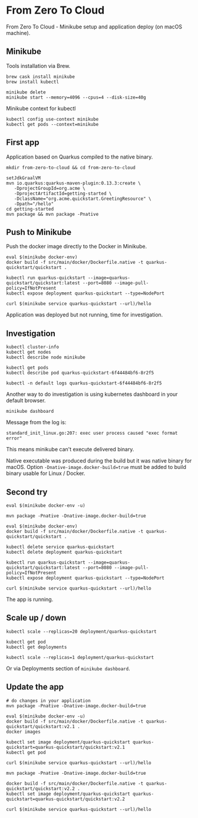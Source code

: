 # From Zero To Cloud
From Zero To Cloud - Minikube setup and application deploy (on macOS machine).

## Minikube
Tools installation via Brew.
```
brew cask install minikube
brew install kubectl

minikube delete
minikube start --memory=4096 --cpus=4 --disk-size=40g
```

Minikube context for kubectl
```
kubectl config use-context minikube
kubectl get pods --context=minikube
```

## First app
Application based on Quarkus compiled to the native binary.
```
mkdir from-zero-to-cloud && cd from-zero-to-cloud

setJdkGraalVM
mvn io.quarkus:quarkus-maven-plugin:0.13.3:create \
   -DprojectGroupId=org.acme \
   -DprojectArtifactId=getting-started \
   -DclassName="org.acme.quickstart.GreetingResource" \
   -Dpath="/hello"
cd getting-started
mvn package && mvn package -Pnative
```

## Push to Minikube
Push the docker image directly to the Docker in Minikube.
```
eval $(minikube docker-env)
docker build -f src/main/docker/Dockerfile.native -t quarkus-quickstart/quickstart .

kubectl run quarkus-quickstart --image=quarkus-quickstart/quickstart:latest --port=8080 --image-pull-policy=IfNotPresent
kubectl expose deployment quarkus-quickstart --type=NodePort

curl $(minikube service quarkus-quickstart --url)/hello
```
Application was deployed but not running, time for investigation.

## Investigation
```
kubectl cluster-info
kubectl get nodes
kubectl describe node minikube

kubectl get pods
kubectl describe pod quarkus-quickstart-6f44484bf6-8r2f5

kubectl -n default logs quarkus-quickstart-6f44484bf6-8r2f5
```

Another way to do investigation is using kubernetes dashboard in your default browser.
```
minikube dashboard
```

Message from the log is:
```
standard_init_linux.go:207: exec user process caused "exec format error"
```
This means minikube can't execute delivered binary.

Native executable was produced during the build but it was native binary for macOS.
Option `-Dnative-image.docker-build=true` must be added to build binary usable for Linux / Docker.


## Second try
```
eval $(minikube docker-env -u)

mvn package -Pnative -Dnative-image.docker-build=true

eval $(minikube docker-env)
docker build -f src/main/docker/Dockerfile.native -t quarkus-quickstart/quickstart .

kubectl delete service quarkus-quickstart
kubectl delete deployment quarkus-quickstart

kubectl run quarkus-quickstart --image=quarkus-quickstart/quickstart:latest --port=8080 --image-pull-policy=IfNotPresent
kubectl expose deployment quarkus-quickstart --type=NodePort

curl $(minikube service quarkus-quickstart --url)/hello
```
The app is running.

## Scale up / down
```
kubectl scale --replicas=20 deployment/quarkus-quickstart

kubectl get pod
kubectl get deployments

kubectl scale --replicas=1 deployment/quarkus-quickstart
```

Or via Deployments section of `minikube dashboard`.

## Update the app
```
# do changes in your application
mvn package -Pnative -Dnative-image.docker-build=true

eval $(minikube docker-env -u)
docker build -f src/main/docker/Dockerfile.native -t quarkus-quickstart/quickstart:v2.1 .
docker images

kubectl set image deployment/quarkus-quickstart quarkus-quickstart=quarkus-quickstart/quickstart:v2.1
kubectl get pod

curl $(minikube service quarkus-quickstart --url)/hello
```

```
mvn package -Pnative -Dnative-image.docker-build=true

docker build -f src/main/docker/Dockerfile.native -t quarkus-quickstart/quickstart:v2.2 .
kubectl set image deployment/quarkus-quickstart quarkus-quickstart=quarkus-quickstart/quickstart:v2.2

curl $(minikube service quarkus-quickstart --url)/hello
```
